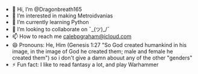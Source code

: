- 👋 Hi, I’m @Dragonbreath165
- 👀 I’m interested in making Metroidvanias
- 🌱 I’m currently learning Python
- 💞️ I’m looking to collaborate on ¯\_(ツ)_/¯ 
- 📫 How to reach me calebpgraham@icloud.com
- 😄 Pronouns: He, Him (Genesis 1:27 "So God created humankind in his image, in the image of God he created them; male and female he created them") so i don't give a damn abouut any of the other "genders"
- ⚡ Fun fact: I like to read fantasy a lot, and play Warhammer

<!---
Dragonbreath165/Dragonbreath165 is a ✨ special ✨ repository because its `README.md` (this file) appears on your GitHub profile.
You can click the Preview link to take a look at your changes.
--->
